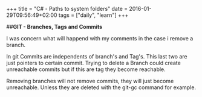 +++
title = "C# - Paths to system folders"
date =  2016-01-29T09:56:49+02:00
tags = ["daily", "learn"]
+++

##**GIT - Branches, Tags and Commits**

I was concern what will happend with my comments in the case i remove a branch.

In git Commits are independents of branch's and Tag's. This last two are just pointers to certain commit. Trying to delete a Branch could create unreachable commits but if this are tag they become reachable.

Removing branches will not remove commits, they will just become unreachable. Unless they are deleted with the git-gc command for example.
